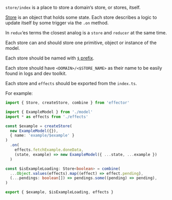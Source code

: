 `store/index` is a place to store a domain‘s store, or stores, itself.

[Store](https://effector.dev/docs/glossary#store) is an object that holds some state. Each store describes a logic to update itself by some trigger via the `.on` method.

In `redux`‘es terms the closest analog is a `store` and `reducer` at the same time.

Each store can and should store one primitive, object or instance of the model.

Each store should be named with [`$` prefix](https://effector.dev/docs/conventions/naming#stores-naming).

Each store should have `<DOMAIN>/<$STORE_NAME>` as their name to be easily found in logs and dev toolkit.

Each store and `effects` should be exported from the `index.ts`.

For example:

```typescript
import { Store, createStore, combine } from 'effector'

import { ExampleModel } from './model'
import * as effects from './effects'

const $example = createStore(
  new ExampleModel({}),
  { name: 'example/$example' }
)
  .on(
    effects.fetchExample.doneData,
    (state, example) => new ExampleModel({ ...state, ...example })
  )

const $isExampleLoading: Store<boolean> = combine(
  ...Object.values(effects).map((effect) => effect.pending),
  (...pendings: boolean[]) => pendings.some((pending) => pending),
)

export { $example, $isExampleLoading, effects }
```
